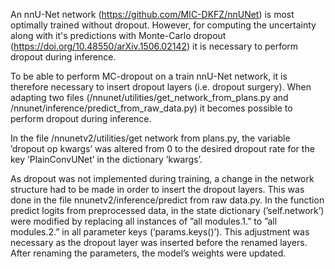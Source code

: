 An nnU-Net network (https://github.com/MIC-DKFZ/nnUNet) is most optimally trained without dropout. 
However, for computing the uncertainty along with it's predictions with Monte-Carlo dropout (https://doi.org/10.48550/arXiv.1506.02142) it is necessary to perform dropout during inference. 

To be able to perform MC-dropout on a train nnU-Net network, it is therefore necessary to insert dropout layers (i.e. dropout surgery). 
When adapting two files (/nnunet/utilities/get_network_from_plans.py and /nnunet/inference/predict_from_raw_data.py) it becomes possible to perform dropout during inference. 

In the file /nnunetv2/utilities/get network from plans.py, the variable ’dropout op kwargs’ was altered from 0 to the desired dropout rate for the key ’PlainConvUNet’ in the dictionary ’kwargs’. 

As dropout was not implemented during training, a change in the network structure had to be made in order to insert the dropout layers. This was done in the file nnunetv2/inference/predict from raw data.py. 
In the function predict logits from preprocessed data, in the state dictionary (’self.network’) were modified by replacing all instances of ”all modules.1.” to ”all modules.2.” in all parameter keys (’params.keys()’). This adjustment was necessary as the dropout layer was inserted
before the renamed layers. After renaming the parameters, the model’s weights were updated.
